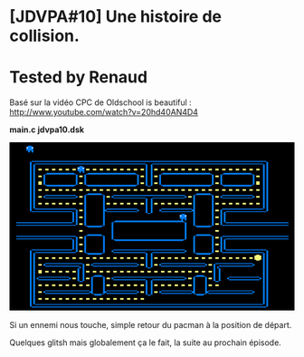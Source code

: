 # [JDVPA#10] Une histoire de collision.
# Tested by Renaud

Basé sur la vidéo CPC de Oldschool is beautiful : http://www.youtube.com/watch?v=20hd40AN4D4

__main.c jdvpa10.dsk__

![JDVPA10.dsk.png](JDVPA10.dsk.png)

Si un ennemi nous touche, simple retour du pacman à la position de départ.

Quelques glitsh mais globalement ça le fait, la suite au prochain épisode.